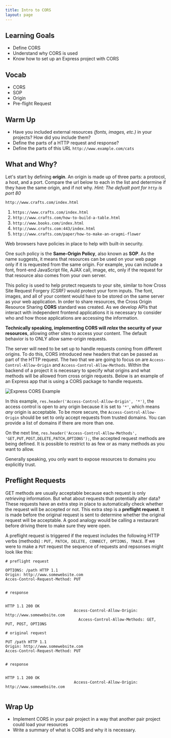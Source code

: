 ```yaml
---
title: Intro to CORS
layout: page
---
```


## Learning Goals
* Define CORS
* Understand why CORS is used
* Know how to set up an Express project with CORS

## Vocab
* CORS
* SOP
* Origin
* Pre-flight Request

## Warm Up

* Have you included external resources _(fonts, images, etc.)_ in your projects? How did you include them?
* Define the parts of a HTTP request and response?
* Define the parts of this URL `http://www.example.com/cats`

## What and Why?

Let's start by defining  __origin__. An origin is made up of three parts: a protocol, a host, and a port. Compare the url below to each in the list and determine if they have the same origin, and if not why.
_Hint: The defualt port for `http` is port 80_

`http://www.crafts.com/index.html`

1. `https://www.crafts.com/index.html`
1. `http://www.crafts.com/how-to-build-a-table.html`
1. `http://www.books.com/index.html`
1. `http://www.crafts.com:443/index.html`
1. `http://www.crafts.com/paper/how-to-make-an-oragmi-flower`

Web browsers have policies in place to help with built-in security.

One such policy is the __Same-Origin Policy__, also known as __SOP__. As the name suggests, it means that resources can be used on your web page only if it is requested from the same origin. For example, you can include a font, front-end JavaScript file, AJAX call, image, etc, only if the request for that resource also comes from your own server.

This policy is used to help protect requests to your site, similar to how Cross Site Request Forgery _(CSRF)_ would protect your form inputs. The font, images, and all of your content would have to be stored on the same server as your web application. In order to share resources, the Cross Origin Resource Sharing __CORS__ standard was created. As we develop APIs that interact with independent frontend applications it is necessary to consider who and how those applications are accessing the information.

__Technically speaking, implementing CORS will _relax_ the security of your resources__, allowing other sites to access your content. The default behavior is to ONLY allow same-origin requests.

The server will need to be set up to handle requests coming from different origins. To do this, CORS introduced new headers that can be passed as part of the HTTP request. The two that we are going to focus on are `Access-Control-Allow-Origin` and `Access-Control-Allow-Methods`. Within the backend of a project it is necessary to specify what origins and what methods will be allowed from cross origin requests. Below is an example of an Express app that is using a CORS package to handle requests.

![Express CORS Example](../lessons/assets/Express_CORS.png)

In this example, `res.header('Access-Control-Allow-Origin', '*')`, the access control is open to any origin because it is set to `'*'`, which means _any_ origin is acceptable. To be more secure, the `Access-Control-Allow-Origin` should be set to only accept requests from trusted domains. You can provide a list of domains if there are more than one. 

On the next line, `res.header('Access-Control-Allow-Methods', 'GET,PUT,POST,DELETE,PATCH,OPTIONS');`, the accepted request methods are being defined. It is possible to restrict to as few or as many methods as you want to allow. 

Generally speaking, you only want to expose resources to domains you explicitly trust.


## Preflight Requests

GET methods are usually acceptable because each request is only _retrieving_ information. But what about requests that potentially alter data? These requests have an extra step in place to automatically check whether the request will be accepted or not. This extra step is a __preflight request__. It is made before the original request is sent to determine whether the original request will be acceptable. A good analogy would be calling a restaurant before driving there to make sure they were open. 

A preflight request is triggered if the request includes the following HTTP verbs (methods) : `PUT, PATCH, DELETE, CONNECT, OPTIONS, TRACE`. If we were to make a `PUT` request the sequence of requests and repsonses might look like this:

```
# preflight request

OPTIONS: /path HTTP 1.1
Origin: http://www.somewebsite.com
Acces-Control-Request-Method: PUT

                                                                           # response

                                                                      HTTP 1.1 200 OK
                              Access-Control-Allow-Origin: http://www.somewebsite.com
                                Access-Control-Allow-Methods: GET, PUT, POST, OPTIONS

# original request

PUT /path HTTP 1.1
Origin: http://www.somewebsite.com
Acces-Control-Request-Method: PUT

                                                                           # response

                                                                      HTTP 1.1 200 OK
                              Access-Control-Allow-Origin: http://www.somewebsite.com


```

## Wrap Up
- Implement CORS in your pair project in a way that another pair project could load your resources
- Write a summary of what is CORS and why it is necessary.
